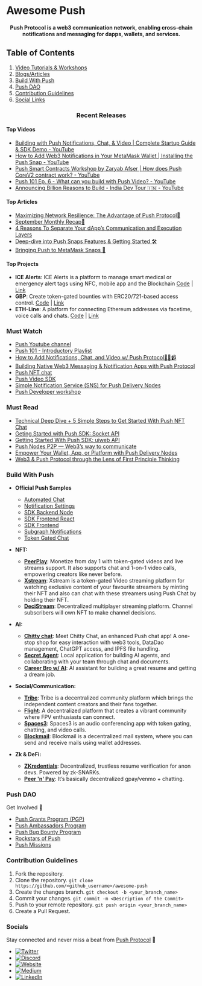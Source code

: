# Awesome Push

<h4 align="center">Push Protocol is a web3 communication network, enabling cross-chain notifications and messaging for dapps, wallets, and services.</h4>

## Table of Contents
1. [Video Tutorials & Workshops](#Must-Watch)
2. [Blogs/Articles](#Must-Read)
3. [Build With Push](#Build-With-Push)
4. [Push DAO](#Push-Dao)
5. [Contribution Guidelines](#Contribution-Guidelines)
6. [Social Links](#Socials)


<h3 align="center">Recent Releases</h3>

#### Top Videos
- [Building with Push Notifications, Chat, & Video | Complete Startup Guide & SDK Demo - YouTube](https://www.youtube.com/watch?v=R8nsAhyrvTI)
- [How to Add Web3 Notifications in Your MetaMask Wallet | Installing the Push Snap - YouTube](https://www.youtube.com/watch?v=oxfuXjOCox0)
- [Push Smart Contracts Workshop by Zaryab Afser | How does Push CoreV2 contract work? - YouTube](https://www.youtube.com/watch?v=Tb4R7-ZYzGY)
- [Push 101 Ep. 6 - What can you build with Push Video? - YouTube](https://www.youtube.com/watch?v=ukPtmM7wqHE)
- [Announcing Billion Reasons to Build - India Dev Tour 🇮🇳 - YouTube](https://www.youtube.com/watch?v=wzAeKoZ5tGk)
#### Top Articles
- [Maximizing Network Resilience: The Advantage of Push Protocol🔔](https://medium.com/push-protocol/maximizing-network-resilience-the-advantage-of-push-protocol-88e14e76151b?source=collection_home---4------0-----------------------)
- [September Monthly Recap🍁](https://medium.com/push-protocol/september-monthly-recap-d2094d7dface?source=collection_home---4------1-----------------------)
- [4 Reasons To Separate Your dApp’s Communication and Execution Layers](https://medium.com/push-protocol/4-reasons-to-separate-your-dapps-communication-and-execution-layers-74b035bbaa4b?source=collection_home---4------2-----------------------)
- [Deep-dive into Push Snaps Features & Getting Started 🛠️](https://medium.com/push-protocol/deep-dive-into-push-snaps-features-getting-started-%EF%B8%8F-86b6133e763?source=collection_home---4------3-----------------------)
- [Bringing Push to MetaMask Snaps 🔔](https://medium.com/push-protocol/bringing-push-to-metamask-snaps-fc780fec004b?source=collection_home---4------4-----------------------)
#### Top Projects
- **ICE Alerts**: ICE Alerts is a platform to manage smart medical or emergency alert tags using NFC, mobile app and the Blockchain [Code](https://github.com/dominichackett/icealerts) | [Link](https://ethglobal.com/showcase/ice-alerts-49tib)
- **GBP**: Create token-gated bounties with ERC20/721-based access control. [Code](https://github.com/0xDaenerys/gated-bounty-protocol) | [Link](https://ethglobal.com/showcase/gbp-pco19)
- **ETH-Line**: A platform for connecting Ethereum addresses via facetime, voice calls and chats. [Code](https://github.com/githubotoro/eth-online-2023) | [Link](https://ethglobal.com/showcase/eth-line-ygmy8)


### Must Watch
* [Push Youtube channel](https://www.youtube.com/@pushprotocol)
* [Push 101 - Introductory Playlist ](https://youtu.be/Cjjx9jidlS4)
* [How to Add Notifications, Chat, and Video w/ Push Protocol🔔💬📹](https://youtu.be/tMtejtodd2Q)
* [Building Native Web3 Messaging & Notification Apps with Push Protocol](https://youtu.be/Hw74XYMwgZA)
* [Push NFT chat](https://youtu.be/Im_5RRQyQP4)
* [Push Video SDK](https://youtu.be/xvFvPNJ-yfw)
* [Simple Notification Service (SNS) for Push Delivery Nodes](https://youtu.be/VocGkaL0eEA)
* [Push Developer workshop](https://www.youtube.com/live/3c8_VVGyuOU?feature=share)

### Must Read
* [Technical Deep Dive + 5 Simple Steps to Get Started With Push NFT Chat](https://medium.com/push-protocol/a-technical-deep-dive-5-simple-steps-to-get-started-with-push-nft-chat-7310a2d13fa4)
* [Geting Started with Push SDK: Socket API](https://medium.com/push-protocol/geting-started-with-push-sdk-socket-api-92685e028135)
* [Getting Started With Push SDK: uiweb API](https://medium.com/push-protocol/getting-started-with-push-sdk-uiweb-api-️-9ca2672e0168)
* [Push Nodes P2P — Web3’s way to communicate](https://medium.com/push-protocol/push-nodes-p2p-web3s-way-to-communicate-6a473577d173)
* [Empower Your Wallet, App, or Platform with Push Delivery Nodes](https://medium.com/push-protocol/empower-your-wallet-app-or-platform-with-push-delivery-nodes-cbe2d575e9e7)
* [Web3 & Push Protocol through the Lens of First Principle Thinking](https://medium.com/push-protocol/web3-push-protocol-through-the-lens-of-first-principle-thinking-9d5a34b247dc)


### Build With Push

-  **Official Push Samples**

    - [Automated Chat](https://github.com/ethereum-push-notification-service/push-sdk/tree/main/packages/examples/automated-chat)
    - [Notification Settings](https://github.com/ethereum-push-notification-service/push-sdk/tree/main/packages/examples/notification-setting)
    - [SDK Backend Node](https://github.com/ethereum-push-notification-service/push-sdk/tree/main/packages/examples/sdk-backend-node)
    - [SDK Frontend React](https://github.com/ethereum-push-notification-service/push-sdk/tree/main/packages/examples/sdk-frontend-react)
    - [SDK Frontend](https://github.com/ethereum-push-notification-service/push-sdk/tree/main/packages/examples/sdk-frontend)
    - [Subgraph Notifications](https://github.com/ethereum-push-notification-service/push-sdk/tree/main/packages/examples/subgraph-notification)
    - [Token Gated Chat](https://github.com/ethereum-push-notification-service/push-sdk/tree/main/packages/examples/token-gated-chat)

* **NFT:**

  * **[PeerPlay](https://ethglobal.com/showcase/peerplay-jqwpa)**: Monetize from day 1 with token-gated videos and live streams support. It also supports chat and 1-on-1 video calls, empowering creators like never before.
  * **[Xstream](https://ethglobal.com/showcase/xstream-c4bxm)**: Xstream is a token-gated Video streaming platform for watching exclusive content of your favourite streamers by minting their NFT and also can chat with these streamers using Push Chat by holding their NFT.
  * **[DeciStream](https://ethglobal.com/showcase/decistream-f0qaf)**: Decentralized multiplayer streaming platform. Channel subscribers will own NFT to make channel decisions.

* **AI:**

  * **[Chitty chat](https://ethglobal.com/showcase/chitty-chat-6x1ip)**: Meet Chitty Chat, an enhanced Push chat app! A one-stop shop for easy interaction with web3 tools, DataDao management, ChatGPT access, and IPFS file handling.
  * **[Secret Agent](https://ethglobal.com/showcase/secret-agent-h7cfs)**: Local application for building AI agents, and collaborating with your team through chat and documents.
  * **[Career Bro w/ AI](https://ethglobal.com/showcase/career-bro-w-ai-tdg95)**: AI assistant for building a great resume and getting a dream job.

* **Social/Communication:**

  * **[Tribe](https://ethglobal.com/showcase/tribe-a-decentralized-community-platform-mjj4z)**: Tribe is a decentralized community platform which brings the independent content creators and their fans together.
  * **[Flight](https://ethglobal.com/showcase/flight-4b08a)**: A decentralized platform that creates a vibrant community where FPV enthusiasts can connect.
  * **[Spaces3](https://ethglobal.com/showcase/spaces3-p2r17)**: Spaces3 is an audio conferencing app with token gating, chatting, and video calls.
  * **[Blockmail](https://ethglobal.com/showcase/blockmail-n4nym)**: Blockmail is a decentralized mail system, where you can send and receive mails using wallet addresses.

* **Zk & DeFi:**

  * **[ZKredentials](https://ethglobal.com/showcase/zkredentials-costv)**: Decentralized, trustless resume verification for anon devs. Powered by zk-SNARKs.
  * **[Peer 'n' Pay](https://ethglobal.com/showcase/peer-n-pay-hc2hz)**: It’s basically decentralized gpay/venmo + chatting.



### Push DAO
Get Involved 🤝
* [Push Grants Program (PGP)](https://pushprotocol.notion.site/Push-Grants-Program-PGP-c0702e03e84f4d46be807e0ebbfb3dc8?pvs=4)
* [Push Ambassadors Program](https://pushprotocol.notion.site/Push-Ambassadors-Program-8b76c28a168147a8a12f10c9b1fd47f7?pvs=4)
* [Push Bug Bounty Program](https://pushprotocol.notion.site/Push-Bug-Bounty-Program-ecba837e5bd947cbb35ec107e5beb30a?pvs=4)
* [Rockstars of Push](https://pushprotocol.notion.site/Rockstars-of-Push-f80884bfe55b4478aad8b3f288e103f7?pvs=4)
* [Push Missions](https://pushprotocol.notion.site/Push-Missions-b38048e307d949aeaf807f40396cc731?pvs=4)

### Contribution Guidelines

1. Fork the repository.
2. Clone the repository.
```git clone https://github.com/<github_username>/awesome-push```
3. Create the changes branch.
```git checkout -b <your_branch_name>```
4. Commit your changes.
```git commit -m <Description of the Commit>```
5. Push to your remote repository.
```git push origin <your_branch_name>```
6. Create a Pull Request.

### Socials

Stay connected and never miss a beat from [Push Protocol](https://push.org) 💜

- [![Twitter](https://img.shields.io/badge/Twitter-1DA1F2?style=flat-square&logo=twitter&logoColor=white)](https://twitter.com/pushprotocol)
- [![Discord](https://img.shields.io/badge/Discord-7289DA?style=flat-square&logo=discord&logoColor=white)](https://discord.com/invite/pushprotocol)
- [![Website](https://img.shields.io/badge/Website-FF7139?style=flat-square&logo=google-chrome&logoColor=white)](https://push.org)
- [![Medium](https://img.shields.io/badge/Medium-12100E?style=flat-square&logo=medium&logoColor=white)](https://medium.com/push-protocol)
- [![LinkedIn](https://img.shields.io/badge/LinkedIn-0077B5?style=flat-square&logo=linkedin&logoColor=white)](https://www.linkedin.com/company/pushprotocol)